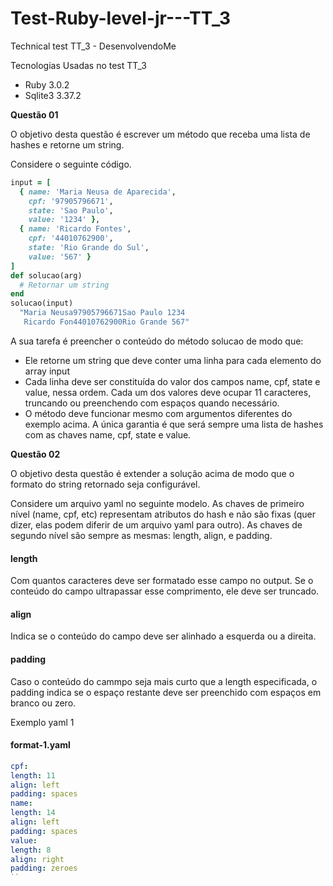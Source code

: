 # Test-Ruby-level-jr---TT_3
Technical test TT_3 - DesenvolvendoMe

Tecnologias Usadas no test TT_3

* Ruby 3.0.2
* Sqlite3 3.37.2

**Questão 01**

O objetivo desta questão é escrever um método que receba uma lista de hashes e retorne um string.

Considere o seguinte código.
```ruby
input = [
  { name: 'Maria Neusa de Aparecida',
    cpf: '97905796671',
    state: 'Sao Paulo',
    value: '1234' },
  { name: 'Ricardo Fontes',
    cpf: '44010762900',
    state: 'Rio Grande do Sul',
    value: '567' }
]
def solucao(arg)
  # Retornar um string
end
solucao(input) 
  "Maria Neusa97905796671Sao Paulo 1234
   Ricardo Fon44010762900Rio Grande 567"
```

A sua tarefa é preencher o conteúdo do método solucao de modo que:

- Ele retorne um string que deve conter uma linha para cada elemento do array input
- Cada linha deve ser constituída do valor dos campos name, cpf, state e value, nessa ordem. Cada um dos valores deve ocupar 11
caracteres, truncando ou preenchendo com espaços quando necessário.
- O método deve funcionar mesmo com argumentos diferentes do exemplo acima. A única garantia é que será sempre uma lista de
hashes com as chaves name, cpf, state e value.

**Questão 02**

O objetivo desta questão é extender a solução acima de modo que o formato do string retornado seja configurável.

Considere um arquivo yaml no seguinte modelo. As chaves de primeiro nível (name, cpf, etc) representam atributos do hash e não são
fixas (quer dizer, elas podem diferir de um arquivo yaml para outro). As chaves de segundo nível são sempre as mesmas: length, align,
e padding.

#### length

Com quantos caracteres deve ser formatado esse campo no output. Se o conteúdo do campo ultrapassar esse comprimento, ele
deve ser truncado.

#### align

Indica se o conteúdo do campo deve ser alinhado a esquerda ou a direita.

#### padding

Caso o conteúdo do cammpo seja mais curto que a length especificada, o padding indica se o espaço restante deve ser preenchido
com espaços em branco ou zero.

Exemplo yaml 1

#### format-1.yaml
```yaml
cpf:
length: 11
align: left
padding: spaces
name:
length: 14
align: left
padding: spaces
value:
length: 8
align: right
padding: zeroes
``